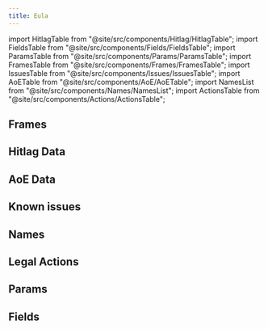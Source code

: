 ```yaml
---
title: Eula
---
```


import HitlagTable from "@site/src/components/Hitlag/HitlagTable";
import FieldsTable from "@site/src/components/Fields/FieldsTable";
import ParamsTable from "@site/src/components/Params/ParamsTable";
import FramesTable from "@site/src/components/Frames/FramesTable";
import IssuesTable from "@site/src/components/Issues/IssuesTable";
import AoETable from "@site/src/components/AoE/AoETable";
import NamesList from "@site/src/components/Names/NamesList";
import ActionsTable from "@site/src/components/Actions/ActionsTable";

## Frames

<FramesTable item_key="eula" />

## Hitlag Data

<HitlagTable item_key="eula" />

## AoE Data

<AoETable item_key="eula" />

## Known issues

<IssuesTable item_key="eula" />

## Names

<NamesList item_key="eula" />

## Legal Actions

<ActionsTable item_key="eula" />

## Params

<ParamsTable item_key="eula" />

## Fields

<FieldsTable item_key="eula" />
